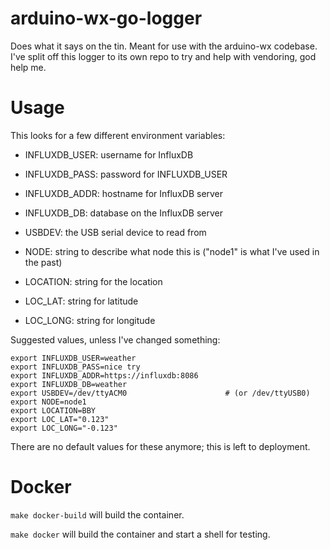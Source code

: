 # arduino-wx-go-logger

Does what it says on the tin.  Meant for use with the arduino-wx
codebase.  I've split off this logger to its own repo to try and help
with vendoring, god help me.

# Usage

This looks for a few different environment variables:

- INFLUXDB_USER: username for InfluxDB

- INFLUXDB_PASS: password for INFLUXDB_USER

- INFLUXDB_ADDR: hostname for InfluxDB server

- INFLUXDB_DB: database on the InfluxDB server

- USBDEV: the USB serial device to read from

- NODE: string to describe what node this is ("node1" is what I've
  used in the past)

- LOCATION: string for the location

- LOC_LAT: string for latitude

- LOC_LONG: string for longitude

Suggested values, unless I've changed something:

```
export INFLUXDB_USER=weather
export INFLUXDB_PASS=nice try
export INFLUXDB_ADDR=https://influxdb:8086
export INFLUXDB_DB=weather
export USBDEV=/dev/ttyACM0						# (or /dev/ttyUSB0)
export NODE=node1
export LOCATION=BBY
export LOC_LAT="0.123"
export LOC_LONG="-0.123"
```

There are no default values for these anymore; this is left to deployment.

# Docker

`make docker-build` will build the container.

`make docker` will build the container and start a shell for testing.

